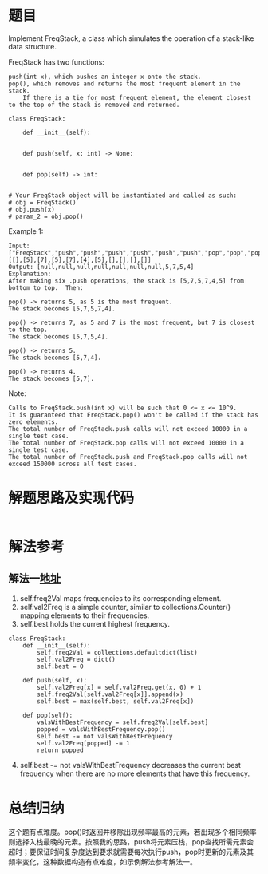 # 题目
Implement FreqStack, a class which simulates the operation of a stack-like data structure.

FreqStack has two functions:

    push(int x), which pushes an integer x onto the stack.
    pop(), which removes and returns the most frequent element in the stack.
        If there is a tie for most frequent element, the element closest to the top of the stack is removed and returned.
```
class FreqStack:

    def __init__(self):
        

    def push(self, x: int) -> None:
        

    def pop(self) -> int:
       

# Your FreqStack object will be instantiated and called as such:
# obj = FreqStack()
# obj.push(x)
# param_2 = obj.pop()
```

Example 1:
```
Input: 
["FreqStack","push","push","push","push","push","push","pop","pop","pop","pop"],
[[],[5],[7],[5],[7],[4],[5],[],[],[],[]]
Output: [null,null,null,null,null,null,null,5,7,5,4]
Explanation:
After making six .push operations, the stack is [5,7,5,7,4,5] from bottom to top.  Then:

pop() -> returns 5, as 5 is the most frequent.
The stack becomes [5,7,5,7,4].

pop() -> returns 7, as 5 and 7 is the most frequent, but 7 is closest to the top.
The stack becomes [5,7,5,4].

pop() -> returns 5.
The stack becomes [5,7,4].

pop() -> returns 4.
The stack becomes [5,7].
```

Note:

    Calls to FreqStack.push(int x) will be such that 0 <= x <= 10^9.
    It is guaranteed that FreqStack.pop() won't be called if the stack has zero elements.
    The total number of FreqStack.push calls will not exceed 10000 in a single test case.
    The total number of FreqStack.pop calls will not exceed 10000 in a single test case.
    The total number of FreqStack.push and FreqStack.pop calls will not exceed 150000 across all test cases.


# 解题思路及实现代码
```

```
# 解法参考
## 解法一<a href="https://leetcode.com/problems/maximum-frequency-stack/discuss/220134/Python-O(1)-time-360ms-beats-100">地址</a>
1. self.freq2Val maps frequencies to its corresponding element.
2. self.val2Freq is a simple counter, similar to collections.Counter() mapping elements to their frequencies.
3. self.best holds the current highest frequency.
``` 
class FreqStack:
    def __init__(self):
        self.freq2Val = collections.defaultdict(list)
        self.val2Freq = dict()
        self.best = 0

    def push(self, x):
        self.val2Freq[x] = self.val2Freq.get(x, 0) + 1
        self.freq2Val[self.val2Freq[x]].append(x)
        self.best = max(self.best, self.val2Freq[x])

    def pop(self):
        valsWithBestFrequency = self.freq2Val[self.best]
        popped = valsWithBestFrequency.pop()
        self.best -= not valsWithBestFrequency
        self.val2Freq[popped] -= 1
        return popped
``` 
4. self.best -= not valsWithBestFrequency decreases the current best frequency when there are no more elements that have this frequency.
# 总结归纳
这个题有点难度。pop()时返回并移除出现频率最高的元素，若出现多个相同频率则选择入栈最晚的元素。按照我的思路，push将元素压栈，pop查找所需元素会超时；要保证时间复杂度达到要求就需要每次执行push，pop时更新的元素及其频率变化，这种数据构造有点难度，如示例解法参考解法一。
